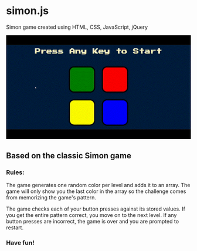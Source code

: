 # simon.js
Simon game created using HTML, CSS, JavaScript, jQuery

![simon game gif](https://github.com/SamuelAlmanza/simon.js/blob/main/zoom_0.gif "simon.js")

<h2>Based on the classic Simon game</h2>

<h3>Rules:</h3> 

The game generates one random color per level and adds it to an array. 
The game will only show you the last color in the array so the challenge comes from memorizing the game's pattern.

The game checks each of your button presses against its stored values. 
If you get the entire pattern correct, you move on to the next level. 
If any button presses are incorrect, the game is over and you are prompted to restart.

<h3>Have fun!</h3>
